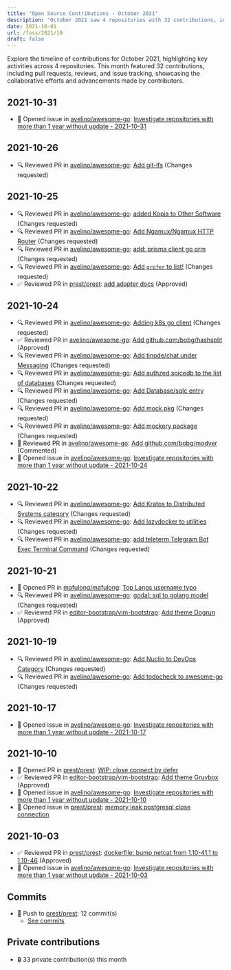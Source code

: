 ```yaml
---
title: "Open Source Contributions - October 2021"
description: "October 2021 saw 4 repositories with 32 contributions, including 2 pull requests and 23 reviews, driving significant enhancements and issue tracking."
date: 2021-10-01
url: /foss/2021/10
draft: false
---
```


Explore the timeline of contributions for October 2021, highlighting key activities across 4 repositories. This month featured 32 contributions, including pull requests, reviews, and issue tracking, showcasing the collaborative efforts and advancements made by contributors.

## 2021-10-31

- 🐛 Opened issue in [avelino/awesome-go](https://github.com/avelino/awesome-go): [Investigate repositories with more than 1 year without update - 2021-10-31](https://github.com/avelino/awesome-go/issues/3881)

## 2021-10-26

- 🔍 Reviewed PR in [avelino/awesome-go](https://github.com/avelino/awesome-go): [Add git-lfs](https://github.com/avelino/awesome-go/pull/3819#pullrequestreview-789759406) (Changes requested)

## 2021-10-25

- 🔍 Reviewed PR in [avelino/awesome-go](https://github.com/avelino/awesome-go): [added Kopia to Other Software](https://github.com/avelino/awesome-go/pull/3779#pullrequestreview-788704354) (Changes requested)
- 🔍 Reviewed PR in [avelino/awesome-go](https://github.com/avelino/awesome-go): [Add Ngamux/Ngamux HTTP Router](https://github.com/avelino/awesome-go/pull/3777#pullrequestreview-788703746) (Changes requested)
- 🔍 Reviewed PR in [avelino/awesome-go](https://github.com/avelino/awesome-go): [add: prisma client go orm](https://github.com/avelino/awesome-go/pull/3778#pullrequestreview-788702493) (Changes requested)
- 🔍 Reviewed PR in [avelino/awesome-go](https://github.com/avelino/awesome-go): [Add `grofer` to list!](https://github.com/avelino/awesome-go/pull/3841#pullrequestreview-787778529) (Changes requested)
- ✅ Reviewed PR in [prest/prest](https://github.com/prest/prest): [add adapter docs](https://github.com/prest/prest/pull/619#pullrequestreview-788697033) (Approved)

## 2021-10-24

- 🔍 Reviewed PR in [avelino/awesome-go](https://github.com/avelino/awesome-go): [Adding k8s go client](https://github.com/avelino/awesome-go/pull/3763#pullrequestreview-787499643) (Changes requested)
- ✅ Reviewed PR in [avelino/awesome-go](https://github.com/avelino/awesome-go): [Add github.com/bobg/hashsplit](https://github.com/avelino/awesome-go/pull/3767#pullrequestreview-787499409) (Approved)
- 🔍 Reviewed PR in [avelino/awesome-go](https://github.com/avelino/awesome-go): [Add tinode/chat under Messaging](https://github.com/avelino/awesome-go/pull/3769#pullrequestreview-787499083) (Changes requested)
- 🔍 Reviewed PR in [avelino/awesome-go](https://github.com/avelino/awesome-go): [Add authzed spicedb to the list of databases](https://github.com/avelino/awesome-go/pull/3771#pullrequestreview-787498731) (Changes requested)
- 🔍 Reviewed PR in [avelino/awesome-go](https://github.com/avelino/awesome-go): [Add Database/sqlc entry](https://github.com/avelino/awesome-go/pull/3772#pullrequestreview-787498670) (Changes requested)
- 🔍 Reviewed PR in [avelino/awesome-go](https://github.com/avelino/awesome-go): [Add mock pkg](https://github.com/avelino/awesome-go/pull/3774#pullrequestreview-787498528) (Changes requested)
- 🔍 Reviewed PR in [avelino/awesome-go](https://github.com/avelino/awesome-go): [Add mockery package](https://github.com/avelino/awesome-go/pull/3775#pullrequestreview-787498403) (Changes requested)
- 💬 Reviewed PR in [avelino/awesome-go](https://github.com/avelino/awesome-go): [Add github.com/bobg/modver](https://github.com/avelino/awesome-go/pull/3765#pullrequestreview-787498069) (Commented)
- 🐛 Opened issue in [avelino/awesome-go](https://github.com/avelino/awesome-go): [Investigate repositories with more than 1 year without update - 2021-10-24](https://github.com/avelino/awesome-go/issues/3863)

## 2021-10-22

- 🔍 Reviewed PR in [avelino/awesome-go](https://github.com/avelino/awesome-go): [Add Kratos to Distributed Systems category](https://github.com/avelino/awesome-go/pull/3818#pullrequestreview-787268640) (Changes requested)
- 🔍 Reviewed PR in [avelino/awesome-go](https://github.com/avelino/awesome-go): [Add  lazydocker to utilities](https://github.com/avelino/awesome-go/pull/3849#pullrequestreview-786309887) (Changes requested)
- 🔍 Reviewed PR in [avelino/awesome-go](https://github.com/avelino/awesome-go): [add teleterm Telegram Bot Exec Terminal Command](https://github.com/avelino/awesome-go/pull/3793#pullrequestreview-786308977) (Changes requested)

## 2021-10-21

- 🔀 Opened PR in [mafulong/mafulong](https://github.com/mafulong/mafulong): [Top Langs username typo](https://github.com/mafulong/mafulong/pull/1)
- 🔍 Reviewed PR in [avelino/awesome-go](https://github.com/avelino/awesome-go): [godal: sql to golang model](https://github.com/avelino/awesome-go/pull/3857#pullrequestreview-785533444) (Changes requested)
- ✅ Reviewed PR in [editor-bootstrap/vim-bootstrap](https://github.com/editor-bootstrap/vim-bootstrap): [Add theme Dogrun](https://github.com/editor-bootstrap/vim-bootstrap/pull/396#pullrequestreview-785528418) (Approved)

## 2021-10-19

- 🔍 Reviewed PR in [avelino/awesome-go](https://github.com/avelino/awesome-go): [Add Nuclio to DevOps Category](https://github.com/avelino/awesome-go/pull/3789#pullrequestreview-783399227) (Changes requested)
- 🔍 Reviewed PR in [avelino/awesome-go](https://github.com/avelino/awesome-go): [Add todocheck to awesome-go](https://github.com/avelino/awesome-go/pull/3753#pullrequestreview-783069138) (Changes requested)

## 2021-10-17

- 🐛 Opened issue in [avelino/awesome-go](https://github.com/avelino/awesome-go): [Investigate repositories with more than 1 year without update - 2021-10-17](https://github.com/avelino/awesome-go/issues/3840)

## 2021-10-10

- 🔀 Opened PR in [prest/prest](https://github.com/prest/prest): [WIP: close connect by defer](https://github.com/prest/prest/pull/617)
- ✅ Reviewed PR in [editor-bootstrap/vim-bootstrap](https://github.com/editor-bootstrap/vim-bootstrap): [Add theme Gruvbox](https://github.com/editor-bootstrap/vim-bootstrap/pull/390#pullrequestreview-775703116) (Approved)
- 🐛 Opened issue in [avelino/awesome-go](https://github.com/avelino/awesome-go): [Investigate repositories with more than 1 year without update - 2021-10-10](https://github.com/avelino/awesome-go/issues/3817)
- 🐛 Opened issue in [prest/prest](https://github.com/prest/prest): [memory leak postgresql close connection](https://github.com/prest/prest/issues/616)

## 2021-10-03

- ✅ Reviewed PR in [prest/prest](https://github.com/prest/prest): [dockerfile: bump netcat from 1.10-41.1 to 1.10-46](https://github.com/prest/prest/pull/615#pullrequestreview-769771003) (Approved)
- 🐛 Opened issue in [avelino/awesome-go](https://github.com/avelino/awesome-go): [Investigate repositories with more than 1 year without update - 2021-10-03](https://github.com/avelino/awesome-go/issues/3786)

## Commits

- 🔨 Push to [prest/prest](https://github.com/prest/prest): 12 commit(s)
  - [See commits](https://github.com/prest/prest/commits?author=avelino&since=2021-10-01T00:00:00Z&until=2021-10-31T23:59:59Z)

## Private contributions

- 🔒 33 private contribution(s) this month

